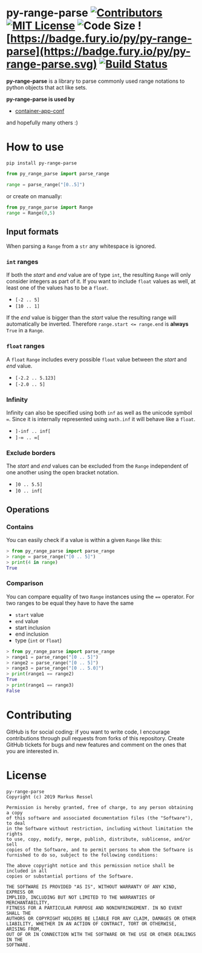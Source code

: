 # py-range-parse [![Contributors](https://img.shields.io/github/contributors/markusressel/py-range-parse.svg)](https://github.com/markusressel/py-range-parse/graphs/contributors) [![MIT License](https://img.shields.io/github/license/markusressel/py-range-parse.svg)](/LICENSE) ![Code Size](https://img.shields.io/github/languages/code-size/markusressel/py-range-parse.svg) ![https://badge.fury.io/py/py-range-parse](https://badge.fury.io/py/py-range-parse.svg) [![Build Status](https://travis-ci.org/markusressel/py-range-parse.svg?branch=master)](https://travis-ci.org/markusressel/py-range-parse)

**py-range-parse** is a library to parse commonly used range 
notations to python objects that act like sets.

**py-range-parse is used by**
* [container-app-conf](https://github.com/markusressel/container-app-conf)

and hopefully many others :)

# How to use

```shell
pip install py-range-parse
```

```python
from py_range_parse import parse_range

range = parse_range("[0..5]")
```

or create on manually:

```python
from py_range_parse import Range
range = Range(0,5)
```

## Input formats

When parsing a `Range` from a `str` any whitespace is ignored.

### `int` ranges

If both the _start_ and _end_ value are of type `int`, the resulting `Range` will only consider integers as part of it. If you want to include `float` values as well, at least one of the values has to be a `float`.

* `[-2 .. 5]`
* `[10 .. 1]`

If the _end_ value is bigger than the _start_ value the resulting range will automatically be inverted. Therefore `range.start <= range.end` is **always** `True` in a `Range`.


### `float` ranges

A `float` `Range` includes every possible `float` value between the _start_ and _end_ value.

* `[-2.2 .. 5.123]`
* `[-2.0 .. 5]`

### Infinity

Infinity can also be specified using both `inf` as well as the unicode symbol `∞`. Since it is internally represented using `math.inf` it will behave like a `float`.

* `]-inf .. inf[`
* `]-∞ .. ∞[`

### Exclude borders

The _start_ and _end_ values can be excluded from the `Range` independent of one another using the open bracket notation.

* `]0 .. 5.5]`
* `]0 .. inf[`

## Operations

### Contains

You can easily check if a value is within a given `Range` like this:

```python
> from py_range_parse import parse_range
> range = parse_range("[0 .. 5]")
> print(4 in range)
True
```

### Comparison

You can compare equality of two `Range` instances using the `==` operator.
For two ranges to be equal they have to have the same 
* `start` value
* `end` value
* start inclusion
* end inclusion
* type (`int` or `float`)

```python
> from py_range_parse import parse_range
> range1 = parse_range("[0 .. 5]")
> range2 = parse_range("[0 .. 5]")
> range3 = parse_range("[0 .. 5.0]")
> print(range1 == range2)
True
> print(range1 == range3)
False
```

# Contributing

GitHub is for social coding: if you want to write code, I encourage contributions through pull requests from forks
of this repository. Create GitHub tickets for bugs and new features and comment on the ones that you are interested in.


# License
```text
py-range-parse
Copyright (c) 2019 Markus Ressel

Permission is hereby granted, free of charge, to any person obtaining a copy
of this software and associated documentation files (the "Software"), to deal
in the Software without restriction, including without limitation the rights
to use, copy, modify, merge, publish, distribute, sublicense, and/or sell
copies of the Software, and to permit persons to whom the Software is
furnished to do so, subject to the following conditions:

The above copyright notice and this permission notice shall be included in all
copies or substantial portions of the Software.

THE SOFTWARE IS PROVIDED "AS IS", WITHOUT WARRANTY OF ANY KIND, EXPRESS OR
IMPLIED, INCLUDING BUT NOT LIMITED TO THE WARRANTIES OF MERCHANTABILITY,
FITNESS FOR A PARTICULAR PURPOSE AND NONINFRINGEMENT. IN NO EVENT SHALL THE
AUTHORS OR COPYRIGHT HOLDERS BE LIABLE FOR ANY CLAIM, DAMAGES OR OTHER
LIABILITY, WHETHER IN AN ACTION OF CONTRACT, TORT OR OTHERWISE, ARISING FROM,
OUT OF OR IN CONNECTION WITH THE SOFTWARE OR THE USE OR OTHER DEALINGS IN THE
SOFTWARE.
```
